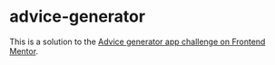 # advice-generator

This is a solution to the [Advice generator app challenge on Frontend Mentor](https://www.frontendmentor.io/challenges/advice-generator-app-QdUG-13db).
